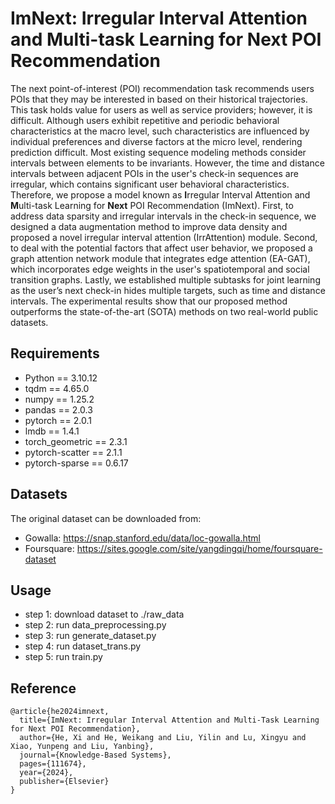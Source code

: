 # ImNext: Irregular Interval Attention and Multi-task Learning for Next POI Recommendation

The next point-of-interest (POI) recommendation task recommends users POIs that they may be interested in based on their historical trajectories. This task holds value for users as well as service providers; however, it is difficult. Although users exhibit repetitive and periodic behavioral characteristics at the macro level, such characteristics are influenced by individual preferences and diverse factors at the micro level, rendering prediction difficult. Most existing sequence modeling methods consider intervals between elements to be invariants. However, the time and distance intervals between adjacent POIs in the user's check-in sequences are irregular, which contains significant user behavioral characteristics. Therefore, we propose a model known as **I**rregular Interval Attention and **M**ulti-task Learning for **Next** POI Recommendation (ImNext). First, to address data sparsity and irregular intervals in the check-in sequence, we designed a data augmentation method to improve data density and proposed a novel irregular interval attention (IrrAttention) module. Second, to deal with the potential factors that affect user behavior, we proposed a graph attention network module that integrates edge attention (EA-GAT), which incorporates edge weights in the user's spatiotemporal and social transition graphs. Lastly, we established multiple subtasks for joint learning as the user’s next check-in hides multiple targets, such as time and distance intervals. The experimental results show that our proposed method outperforms the state-of-the-art (SOTA) methods on two real-world public datasets.


## Requirements
* Python == 3.10.12
* tqdm == 4.65.0
* numpy == 1.25.2
* pandas == 2.0.3
* pytorch == 2.0.1
* lmdb == 1.4.1
* torch_geometric == 2.3.1
* pytorch-scatter == 2.1.1
* pytorch-sparse == 0.6.17

## Datasets
The original dataset can be downloaded from:
* Gowalla: https://snap.stanford.edu/data/loc-gowalla.html
* Foursquare: https://sites.google.com/site/yangdingqi/home/foursquare-dataset

## Usage
* step 1: download dataset to ./raw_data
* step 2: run data_preprocessing.py
* step 3: run generate_dataset.py
* step 4: run dataset_trans.py
* step 5: run train.py


## Reference
```
@article{he2024imnext,
  title={ImNext: Irregular Interval Attention and Multi-Task Learning for Next POI Recommendation},
  author={He, Xi and He, Weikang and Liu, Yilin and Lu, Xingyu and Xiao, Yunpeng and Liu, Yanbing},
  journal={Knowledge-Based Systems},
  pages={111674},
  year={2024},
  publisher={Elsevier}
}
```
